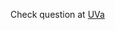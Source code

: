 Check question at [UVa](https://uva.onlinejudge.org/index.php?option=com_onlinejudge&Itemid=8&page=show_problem&problem=1055)
